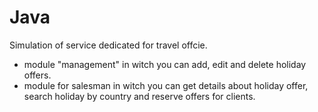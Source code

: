 # Java
Simulation of service dedicated for travel offcie.
- module "management" in witch you can add, edit and delete holiday offers.
- module for salesman in witch you can get details about holiday offer, search holiday by country and reserve offers for clients.
